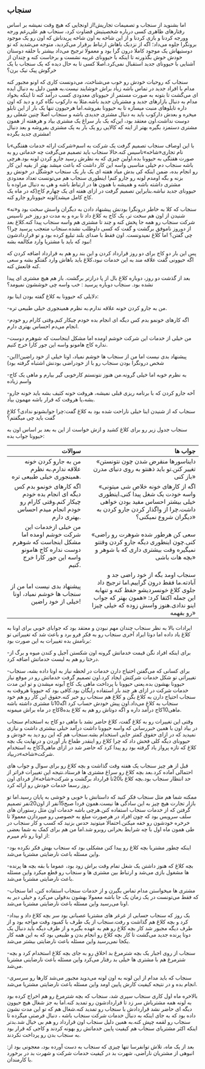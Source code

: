 ## سنجاب

اما بشنوید از سنجاب و تصمیمات تجاریش!از اونجایی که هیچ وقت نمیشه بر اساس رفتارهای ظاهری کسی درباره شخصیتیش قضاوت کرد، سنجاب هم علی‌رغم ورجه وورجه کردنا و بازی کردنا و از این شاخه به اون شاخه پریدناش که اون رو یک موجود برونگرا جلوه می‌داد؛ اگه از نزدیک باهاش ارتباط برقرار می‌کردید، متوجه می‌شدید که تو دوستیهاش یک موجود کاملا درون گرا بود و معمولا ترجیح می‌داد بیشتر با حلقه دوستان خودش خوش بگذورنه تا اینکه با حیوونای غریبه نشست و برخاست کنه و چندان از آشنایی با حیوونای جدید استقبال نمی‌کرد.اصلا کسی تا به حال دیده که یک سنجاب با یک خرگوش پیک نیک برن؟

سنجاب که روحیات خودش رو خوب می‌شناخت، می‌دونست کاری که اونو مجبور کنه مدام با افراد جدید در تماس باشه زیاد براش خوشایند نیست.به همین دلیل به دنبال ایده ای می‌گشت تا بتونه به صورت مستمر از حیوونای معدودی کسب درآمد کنه تا اینکه بخواد مدام به دنبال بازارهای جدید و مشتریان جدید باشه.مثلا به دارکوب نگاه کرد و دید که اون داره تابلوهای منبت میسازه تا به حیوونا بفروشه.اما هرحیوون تنها یک بار از این تابلو میخره و بعدش دارکوب باید به دنبال مشتری جدیدی باشه و سنجاب اصلا چنین شغلی رو دوست نداشت.اون معتقد بود، این‌که یک بار سراغ یک مشتری بیاد و هرهفته از همون مشتری دستمزد بگیره بهتر از اینه که کالایی رو یک بار به یک مشتری بفروشه و بعد دنبال مشتری جدید بگرده!

با این اوصاف سنجاب تصمیم گرفت یک شرکت به اسم«شرکت ارائه خدمات هفتگی»با نام تجاری«شاخه»تاسیس کنه.حالا سنجاب باید تصمیم می‌گرفت چه خدماتی رو به صورت هفتگی به حیوونا بده.اولین چیزی که به نظرش رسید جارو کردن لونه بود.هرچی باشه سنجاب دم خیلی مناسبی واسه این کار داشت که باعث میشد بهتر از بقیه این کار رو انجام بده، ضمن اینکه کی بدش میاد هفته ای یک بار یک سنجاب خوشگل در خونش رو بزنه و بگه اومدم لونه رو جارو کنم! اینطوری سنجاب هم می‌تونست تعداد معدودی مشتری داشته باشه و همیشه با همون ها در ارتباط باشه و هی به دنبال مراوده با حیوونای جدید نباشه.بنابراین تصمیم گرفت در ازای هفته ای یک چهارم کاج\(که در ماه یک کاج کامل میشد\)لونه حیوونارو جارو کنه.

سنجاب که کلا به خاطر درونگرا بودنش پیشنهاد دادن به دیگران واسش سخت بود و«نه» شنیدن از اون هم سخت تر، یک کاج به کلاغ داد تا بره و به مدت دو روز خبر تاسیس شرکت سنجاب رو همه جا پخش کنه و چند تا مشتری هم واسه سنجاب پیدا کنه.کلاغ بعد از دوروز ناموفق برگشت و گفت که کسی داوطلب نشده.سنجاب متعجب پرسید چرا؟ چی گفتن؟ اما کلاغ نمیدونست. اون فقط با صدای بلند تبلیغ کرده بود و تو قراردادشون نبود که باید با مشتریا وارد مکالمه بشه!

پس این بار دو کاج برای دو روز قرارداد کردن و این بند رو هم به قرارداد اضافه کردن که اگه حیوونی گفت علاقه مند به این خدمات نبود،‌کلاغ باید باهاش وارد گفتگو بشه و سعی کنه قانعش کنه.

بعد از گذشت دو روز، دوباره کلاغ بال از پا درازتر برگشت. باز هم هیچ مشتری ای پیدا نشده بود. سنجاب دوباره پرسید : خب واسه چی خوششون نمیومد؟

دلایلی که حیوونا به کلاغ گفته بودن اینا بود:

-من به جارو کردن خونه علاقه ندارم.به نظرم همینجوری خیلی طبیعی تره.

-اگه کارهای خونمو بدم کس دیگه ای انجام بده خودم چیکار کنم.وقتی کارام رو خودم انجام می‌دم احساس بهتری دارم.

-من خیلی از خدمات این شرکت خوشم اومده اما مشکل اینجاست که شوهرم دوست نداره کاج هامونو واسه این جور کارا خرج کنیم.

-پیشنهاد بدی نیست اما من از سنجاب ها خوشم نمیاد، اونا خیلی از خود راضین!\(این شخص درونگرا بودن سنجاب رو با از خودراضی بودنش اشتباه گرفته بود\)

-به نظرم خوبه اما خیلی گرونه.من هنوز نتونستم کارخوبی گیر بیارم و ماهی یک کاج واسم زیاده

-آخه جارو کردن که با برنامه ریزی قبلی نمیشه، هروقت خونه کثیف بشه باید خونه جارو بشه،یا هروقت که قرار باشه مهمون بیاد.

سنجاب که از شنیدن اینا خیلی ناراحت شده بود به کلاغ گفت:چرا جوابشونو ندادی؟ کلاغ گفت باید چی میگفتم؟

سنجاب جدول زیر رو برای کلاغ کشید و ازش خواست از این به بعد بر اساس اون به حیوونا جواب بده:

| سوالات | جواب ها |
| ---: | ---: |
| من به جارو کردن خونه علاقه ندارم.به نظرم همینجوری خیلی طبیعی تره. | «دایناسورها منقرض شدن چون نتونستن تغییر کنن.تو باید ذهنتو به روی دنیای مدرن باز کنی» |
| اگه کارهای خونمو بدم کس دیگه ای انجام بده خودم چیکار کنم.وقتی کارام رو خودم انجام میدم احساس بهتری دارم. | «اگه از کارهای خونه خلاص شی میتونی واسه خودت یک شغل پیدا کنی.اینطوری خیلی بیشتر احساس مفید بودن خواهی داشت.چرا از واگذار کردن جارو کردن به دیگران شروع نمیکنی؟» |
| من خیلی ازخدمات این شرکت خوشم اومده اما مشکل اینجاست       که شوهرم دوست نداره کاج هامونو واسه این جور کارا خرج کنیم. | «سعی کن هرطور شده شوهرت رو راضی کنی.چون اینطوری دیگه جارو کردن وقتتو نمیگیره وقت بیشتری داری که با شوهر و بچه هات باشی» |
| پیشنهاد بدی نیست اما من از سنجاب ها خوشم نمیاد، اونا خیلی  از خود راضین! | سنجاب اومد بگه از خود راضی جد و آبادته.ما فقط درون گراییم.اما ترجیج داد جلوی کلاغ خونسردیشو حفظ کنه و تنهابه این جمله اکتفا کرد: «همون بهتر که جواب اینو ندادی.هنوز واسش زوده که خیلی چیزا رو بفهمه» |

ایرادات بالا به نظر سنجاب چندان مهم نبودن و معتقد بود که جوابای خوبی برای اونا به کلاغ یاد داده اما دوتا ایراد آخری سنجاب رو به فکر فرو برد و باعث شد که تغییراتی تو برنامش بده تغییرات به این صورت بود:

-برای اینکه افراد نگن قیمت خدماتش گرونه اون شکستن آجیل و کندن میوه و برگ از درختا رو هم به لیست خدماتش اضافه کرد.

-برای کسانی که می‌گفتن احتیاج دارن خدمات در لحظه نیاز به اونا داده بشه، سنجاب تغییراتی تو شکل خدمات شرکتش ایجاد کرد.اون تصمیم گرفت خدماتش رو در موقع نیاز حیوونا بهشون بده.یعنی حیوونا با پرداخت ماهی یک کاج آبونه میشدن و تو این مدت خدمات شرکت در ازای هر چند بار استفاده رایگان بود.کافی بود که حیوونا هروقت به سنجاب احتیاج دارن به کلاغ بگن و کلاغ هم سنجاب رو خبر کنه.حقوق این کار رو هم خود سنجاب به کلاغ می‌داد.اون پیش خودش حساب کرد اگه10تا مشتری داشته باشه ماهی10کاج درآمد داره و اگه دوتاش رو هم به کلاغ بده8کاج در ماه براش میمونه.

وقتی این تغییرات رو به کلاغ گفت، کلاغ حاضر نشد با ماهی دو کاج به استخدام سنجاب در بیاد اون با همین خبررسانی که واسه حیوونا داشت درآمد خیلی بیشتری داشت و نیازی نمیدید که در ازای حقوق کمتر جایی استخدام بشه.سنجاب هم که این رو دید به خودش و حیوونای دیگه کلی فحش داد که چرا کلاغ رو اینقدر طماع بار آوردن و درنهایت یک بچه کلاغ که تازه پرواز یاد گرفته بود رو پیدا کرد که حاضر شد در ازای ماهی3کاج به استخدام شرکت«شاخه»دربیاد.

قبل از هر چیز سنجاب یک هفته وقت گذاشت و بچه کلاغ رو برای سوال و جواب های احتمالی آماده کرد.بعد بچه کلاغ رو سراغ مشتری ها فرستاد.نتیجه این تغییرات فراتر از حد انتظار سنجاب بود.بچه کلاغ با20تا قرارداد برگشت و شرکت«شاخه»از فردای اون روز رسما خدمات خودش رو ارائه کرد.

ممکنه شما هم مثل سنجاب فکر کنید که داستانش با خوبی و خوشی به پایان رسید.اما تو بازار تجارت هیچ چیز به این سادگی ها نیست.همون فردا صبح15نفر از اون20نفر تصمیم گرفتن که از خدمات سنجاب استفاده کنن.هرچی باشه خدمات اون مثل رستوران های سلف سرویس بود که چون افراد در هرصورت مبلغ به خصوصی رو میپردازن معمولا تا خرخره خودشون رو خفه میکنن.احتمالا میتونید حدس بزنید که کسب و کار سنجاب در طی همون ماه اول با چه شرایط بحرانی روبرو شد.اما من هم برای کمک به شما بعضی از اونا رو نام میبرم:

-اینکه چطور مشتریا بچه کلاغ رو پیدا کنن مشکلی بود که سنجاب بهش فکر نکرده بود واین مسئله باعث نارضایتی مشتریا می‌شد.

-بچه کلاغ که هنوز داشتن یک شغل تمام وقت براش زود بود، عموما با بقه بچه ها پرنده ها مشغول بازی می‌شد و ارتباط بین مشتری ها و سنجاب رو قطع میکرد واین مسئله باعث نارضایتی مشتریا می‌شد.

-مشتری ها میخواستن مدام تماس بگیرن و از خدمات سنجاب استفاده کنن، اما سنجاب که فقط می‌تونست در یک زمان یک جا باشه معمولا بهشون بدقولی می‌کرد و خیلی دیر به اونا می‌رسید واین مسئله باعث نارضایتی مشتریا می‌شد.

-یک روز که سنجاب حسابی از غرغر های مشتریا عصبانی بود سر بچه کلاغ داد و بیداد کرد و بچه کلاغ هم گذاشت و رفت.سنجاب از یک طرف با کمبود وقت مواجه بود و از طرف دیگه مجبور شد کار بچه کلاغ رو هم به عهده بگیره و از طرف دیگه باید دنبال یک دوتا پرنده جدید می‌گشت تا کار بچه کلاغ رو انجام بدن و طبیعی بود که به این همه کار یکجا نمی‌رسید واین مسئله باعث نارضایتی بیشتر می‌شد.

-سنجاب از روی اجبار یک بچه شترمرغ بد اخلاق رو به جای بچه کلاغ استخدام کرد و بچه شترمرغ هم با مشتری ها خیلی بد رفتار می‌کرد واین مسئله باعث نارضایتی مشتریا می‌شد.

-سنجاب که باید مدام از این لونه به اون لونه می‌دوید مجبور می‌شد کارها رو سرسری انجام بده و در نتیجه کیفیت کارش پایین اومد واین مسئله باعث نارضایتی مشتریا می‌شد.

بالاخره ماه اول کاری سنجاب سپری شد، سنجاب که بچه شترمرغ رو هم اخراج کرده بود به لونه همه مشتریاش سر زد تا قراردادشون رو تمدید کنه.اما به جز شغال هیچ حیوون دیگه ای حاضر نشد قراردادش با سنجاب رو تمدید کنه.شغال هم که تو این مدت نشون داده بود که به جای اینکه به دنبال خدمات شرکت سنجاب باشه ، دنبال فرصتی میگرده تا سنجاب رو لقمه چپش کنه.به همین دلیل سنجاب اون قرارداد رو هم بی خیال شد.بدتر اینکه اکثر مشتریای سنجاب هم کیفیت پایین خدماتش رو بهونه کردند و کاجی که قرار بود به سنجاب بدن رو پرداخت نکردند.

بعد از یک ماه، تلاش توانفرسا تنها چیزی که سنجاب به دست آورده بود، معجونی بود از: انبوهی از مشتریان ناراضی، شهرت بد در کیفیت خدمات شرکت و شهرت بد در برخورد با کارمندان.

 

